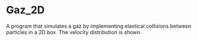 # Gaz_2D
A program that simulates a gaz by implementing elastical collisions between particles in a 2D box. The velocity distribution is shown.
